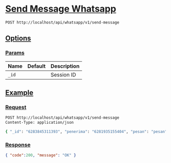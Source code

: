 # [Send Message Whatsapp]()

<!--
@category Common
-->

```bash
POST http://localhost/api/whatsapp/v1/send-message
```

## [Options]()

### [Params]()

Name | Default | Description
--- | --- | ---
`_id` |  | Session ID

## [Example]()

### [Request]()

```bash
POST http://localhost/api/whatsapp/v1/send-message
Content-Type: application/json

{ "_id": "6283845311393", "penerima": "6281935155404", "pesan": "pesan" }
```

### [Response]()

```json
{ "code":200, "message": "OK" }
```